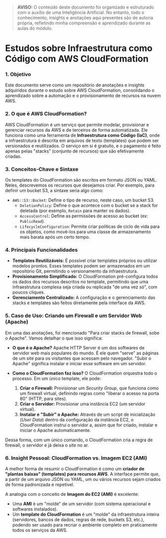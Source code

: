 > **AVISO:** O conteúdo deste documento foi organizado e estruturado com o auxílio de uma Inteligência Artificial. No entanto, todo o conhecimento, insights e anotações aqui presentes são de autoria própria, refletindo minha compreensão e aprendizado durante as aulas do módulo.

# Estudos sobre Infraestrutura como Código com AWS CloudFormation

### 1. Objetivo

Este documento serve como um repositório de anotações e insights adquiridos durante o estudo sobre AWS CloudFormation, consolidando o aprendizado sobre a automação e o provisionamento de recursos na nuvem AWS.

### 2. O que é AWS CloudFormation?

AWS CloudFormation é um serviço que permite modelar, provisionar e gerenciar recursos da AWS e de terceiros de forma automatizada. Ele funciona como uma ferramenta de **Infraestrutura como Código (IaC)**, onde a infraestrutura é descrita em arquivos de texto (templates) que podem ser versionados e reutilizados. O serviço em si é gratuito, e o pagamento é feito apenas pelas "stacks" (conjunto de recursos) que são efetivamente criadas.

### 3. Conceitos-Chave e Sintaxe

Os templates do CloudFormation são escritos em formato JSON ou YAML. Neles, descrevemos os recursos que desejamos criar. Por exemplo, para definir um bucket S3, a sintaxe seria algo como:

-   `AWS::S3::Bucket`: Define o tipo de recurso, neste caso, um bucket S3.
    -   `DeletionPolicy`: Define o que acontece com o bucket se a stack for deletada (por exemplo, `Retain` para manter os dados).
    -   `AccessControl`: Define as permissões de acesso ao bucket (ex: `PublicRead`).
    -   `LifecycleConfiguration`: Permite criar políticas de ciclo de vida para os objetos, como movê-los para uma classe de armazenamento mais barata após um certo tempo.

### 4. Principais Funcionalidades

-   **Templates Reutilizáveis:** É possível criar templates próprios ou utilizar modelos prontos. Esses templates podem ser armazenados em um repositório Git, permitindo o versionamento da infraestrutura.
-   **Provisionamento Simplificado:** O CloudFormation pré-configura todos os dados dos recursos descritos no template, permitindo que uma infraestrutura complexa seja criada ou replicada "de uma vez só", com poucos cliques.
-   **Gerenciamento Centralizado:** A configuração e o gerenciamento das stacks e templates são feitos diretamente pela interface da AWS.

### 5. Caso de Uso: Criando um Firewall e um Servidor Web (Apache)

Em uma das anotações, foi mencionado "Para criar stacks de firewall, sobe o Apache". Vamos detalhar o que isso significa:

* **O que é o Apache?** Apache HTTP Server é um dos softwares de servidor web mais populares do mundo. É ele quem "serve" as páginas de um site para os visitantes que acessam pelo navegador. "Subir o Apache" significa instalar e iniciar esse software em um servidor.

* **Como o CloudFormation faz isso?** O CloudFormation orquestra todo o processo. Em um único template, ele pode:
    1.  **Criar o Firewall:** Provisionar um *Security Group*, que funciona como um firewall virtual, definindo regras como "liberar o acesso na porta 80" (HTTP, para sites).
    2.  **Criar o Servidor:** Provisionar uma instância EC2 (um servidor virtual).
    3.  **Instalar e "Subir" o Apache:** Através de um script de inicialização (*User Data*) dentro da configuração da instância EC2, o CloudFormation instrui o servidor a, assim que for criado, instalar e iniciar o Apache automaticamente.

Dessa forma, com um único comando, o CloudFormation cria a regra de firewall, o servidor e já deixa o site no ar.

### 6. Insight Pessoal: CloudFormation vs. Imagem EC2 (AMI)

A melhor forma de resumir o CloudFormation é como um **criador de "plantas baixas" (templates) para recursos AWS**. A interface permite que, a partir de um arquivo JSON ou YAML, um ou vários recursos sejam criados de forma padronizada e repetível.

A analogia com o conceito de **Imagem do EC2 (AMI)** é excelente:
* Uma **AMI** é um "molde" de um servidor (com sistema operacional e softwares instalados).
* Um **template do CloudFormation** é um "molde" da infraestrutura inteira (servidores, bancos de dados, regras de rede, buckets S3, etc.), podendo ser usado para recriar o ambiente completo em praticamente todos os serviços da AWS.
